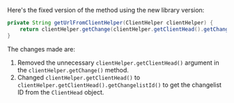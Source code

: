 Here's the fixed version of the method using the new library version:

```java
private String getUrlFromClientHelper(ClientHelper clientHelper) {
    return clientHelper.getChange(clientHelper.getClientHead().getChangelistId()).getAction().getDepotPath();
}
```

The changes made are:

1. Removed the unnecessary `clientHelper.getClientHead()` argument in the `clientHelper.getChange()` method.
2. Changed `clientHelper.getClientHead()` to `clientHelper.getClientHead().getChangelistId()` to get the changelist ID from the `ClientHead` object.